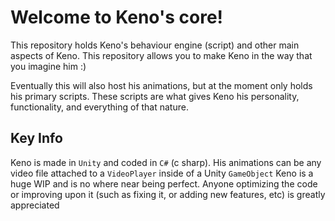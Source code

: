 # Welcome to Keno's core! 
This repository holds Keno's behaviour engine (script) and other main aspects of Keno. This repository allows you to make Keno in the way that you imagine him :)

Eventually this will also host his animations, but at the moment only holds his primary scripts. These scripts are what gives Keno his personality, functionality, and everything of that nature.

## Key Info
Keno is made in `Unity` and coded in `C#` (c sharp). His animations can be any video file attached to a `VideoPlayer` inside of a Unity `GameObject`
Keno is a huge WIP and is no where near being perfect. Anyone optimizing the code or improving upon it (such as fixing it, or adding new features, etc) is greatly appreciated
